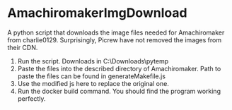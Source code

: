 # AmachiromakerImgDownload
A python script that downloads the image files needed for Amachiromaker from charlie0129.
Surprisingly, Picrew have not removed the images from their CDN.
1. Run the script. Downloads in C:\Downloads\pytemp
2. Paste the files into the described directory of Amachiromaker. Path to paste the files can be found in generateMakefile.js
3. Use the modified js here to replace the original one.
4. Run the docker build command.
You should find the program working perfectly.
